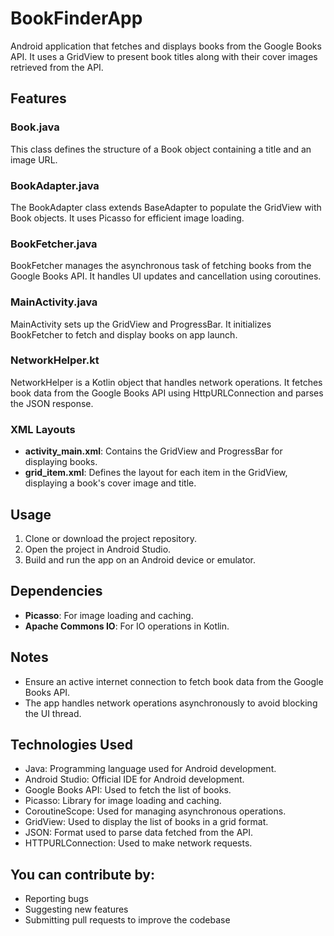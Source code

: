 # BookFinderApp
Android application that fetches and displays books from the Google Books API. It uses a GridView to present book titles along with their cover images retrieved from the API.

## Features

### Book.java
This class defines the structure of a Book object containing a title and an image URL.

### BookAdapter.java
The BookAdapter class extends BaseAdapter to populate the GridView with Book objects. It uses Picasso for efficient image loading.

### BookFetcher.java
BookFetcher manages the asynchronous task of fetching books from the Google Books API. It handles UI updates and cancellation using coroutines.

### MainActivity.java
MainActivity sets up the GridView and ProgressBar. It initializes BookFetcher to fetch and display books on app launch.

### NetworkHelper.kt
NetworkHelper is a Kotlin object that handles network operations. It fetches book data from the Google Books API using HttpURLConnection and parses the JSON response.

### XML Layouts
- **activity_main.xml**: Contains the GridView and ProgressBar for displaying books.
- **grid_item.xml**: Defines the layout for each item in the GridView, displaying a book's cover image and title.

## Usage
1. Clone or download the project repository.
2. Open the project in Android Studio.
3. Build and run the app on an Android device or emulator.

## Dependencies
- **Picasso**: For image loading and caching.
- **Apache Commons IO**: For IO operations in Kotlin.

## Notes
- Ensure an active internet connection to fetch book data from the Google Books API.
- The app handles network operations asynchronously to avoid blocking the UI thread.

## Technologies Used
- Java: Programming language used for Android development.
- Android Studio: Official IDE for Android development.
- Google Books API: Used to fetch the list of books.
- Picasso: Library for image loading and caching.
- CoroutineScope: Used for managing asynchronous operations.
- GridView: Used to display the list of books in a grid format.
- JSON: Format used to parse data fetched from the API.
- HTTPURLConnection: Used to make network requests.

## You can contribute by:
- Reporting bugs
- Suggesting new features
- Submitting pull requests to improve the codebase

